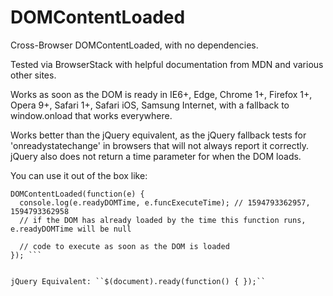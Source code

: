 # DOMContentLoaded
Cross-Browser DOMContentLoaded, with no dependencies.

Tested via BrowserStack with helpful documentation from MDN and various other sites.

Works as soon as the DOM is ready in IE6+, Edge, Chrome 1+, Firefox 1+, Opera 9+, Safari 1+, Safari iOS, Samsung Internet, with a fallback to window.onload that works everywhere.

Works better than the jQuery equivalent, as the jQuery fallback tests for 'onreadystatechange' in browsers that will not always report it correctly. jQuery also does not return a time parameter for when the DOM loads.

You can use it out of the box like:

```
DOMContentLoaded(function(e) { 
  console.log(e.readyDOMTime, e.funcExecuteTime); // 1594793362957, 1594793362958
  // if the DOM has already loaded by the time this function runs, e.readyDOMTime will be null
  
  // code to execute as soon as the DOM is loaded
}); ```


jQuery Equivalent: ``$(document).ready(function() { });``
